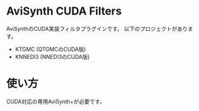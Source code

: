 # AviSynth CUDA Filters

AviSynthのCUDA実装フィルタプラグインです。
以下のプロジェクトがあります。

- KTGMC (QTGMCのCUDA版)
- KNNEDI3 (NNEDI3のCUDA版)

# 使い方

CUDA対応の専用AviSynth+が必要です。
